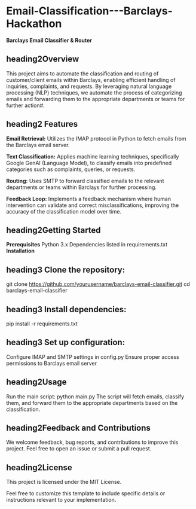 # Email-Classification---Barclays-Hackathon
**Barclays Email Classifier & Router**

## heading2**Overview**
This project aims to automate the classification and routing of customer/client emails within Barclays, enabling efficient handling of inquiries, complaints, and requests. By leveraging natural language processing (NLP) techniques, we automate the process of categorizing emails and forwarding them to the appropriate departments or teams for further action#.

## heading2 **Features**
**Email Retrieval:** Utilizes the IMAP protocol in Python to fetch emails from the Barclays email server.

**Text Classification:** Applies machine learning techniques, specifically Google GenAI (Language Model), to classify emails into predefined categories such as complaints, queries, or requests.

**Routing:** Uses SMTP to forward classified emails to the relevant departments or teams within Barclays for further processing.

**Feedback Loop:** Implements a feedback mechanism where human intervention can validate and correct misclassifications, improving the accuracy of the classification model over time.

## heading2**Getting Started**
**Prerequisites**
Python 3.x
Dependencies listed in requirements.txt
**Installation**
## heading3 Clone the repository:
git clone https://github.com/yourusername/barclays-email-classifier.git
cd barclays-email-classifier
## heading3 Install dependencies:
pip install -r requirements.txt
## heading3 Set up configuration:
Configure IMAP and SMTP settings in config.py
Ensure proper access permissions to Barclays email server
## heading2Usage
Run the main script:
python main.py
The script will fetch emails, classify them, and forward them to the appropriate departments based on the classification.
## heading2Feedback and Contributions
We welcome feedback, bug reports, and contributions to improve this project. Feel free to open an issue or submit a pull request.

## heading2License
This project is licensed under the MIT License.

Feel free to customize this template to include specific details or instructions relevant to your implementation.
